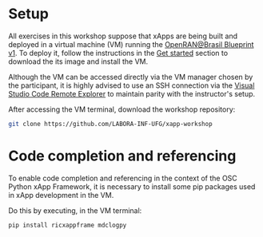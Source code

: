 # Setup

All exercises in this workshop suppose that xApps are being built and deployed in a virtual machine (VM) running the [OpenRAN@Brasil Blueprint v1](https://github.com/LABORA-INF-UFG/openran-br-blueprint/wiki/OpenRAN@Brasil-Blueprint-v1). To deploy it, follow the instructions in the [Get started](https://github.com/LABORA-INF-UFG/openran-br-blueprint/wiki/OpenRAN@Brasil-Blueprint-v1#get-started) section to download the its image and install the VM.

Although the VM can be accessed directly via the VM manager chosen by the participant, it is highly advised to use an SSH connection via the [Visual Studio Code Remote Explorer](https://code.visualstudio.com/docs/remote/ssh) to maintain parity with the instructor's setup.

After accessing the VM terminal, download the workshop repository:
```bash
git clone https://github.com/LABORA-INF-UFG/xapp-workshop
```

# Code completion and referencing

To enable code completion and referencing in the context of the OSC Python xApp Framework, it is necessary to install some pip packages used in xApp development in the VM.

Do this by executing, in the VM terminal:

```bash
pip install ricxappframe mdclogpy
```